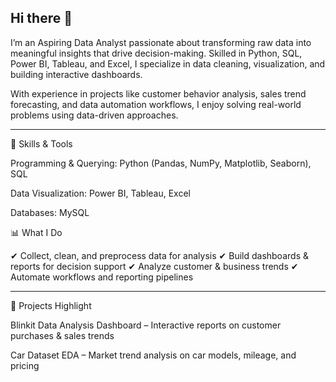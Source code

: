 ## Hi there 👋
I’m an Aspiring Data Analyst passionate about transforming raw data into meaningful insights that drive decision-making. Skilled in Python, SQL, Power BI, Tableau, and Excel, I specialize in data cleaning, visualization, and building interactive dashboards.

With experience in projects like customer behavior analysis, sales trend forecasting, and data automation workflows, I enjoy solving real-world problems using data-driven approaches.


---

🔧 Skills & Tools

Programming & Querying: Python (Pandas, NumPy, Matplotlib, Seaborn), SQL

Data Visualization: Power BI, Tableau, Excel

Databases: MySQL

📊 What I Do

✔ Collect, clean, and preprocess data for analysis
✔ Build dashboards & reports for decision support
✔ Analyze customer & business trends
✔ Automate workflows and reporting pipelines


---

🚀 Projects Highlight

Blinkit Data Analysis Dashboard – Interactive reports on customer purchases & sales trends

Car Dataset EDA – Market trend analysis on car models, mileage, and pricing
<!--
**Chetan-kurkut/Chetan-kurkut** is a ✨ _special_ ✨ repository because its `README.md` (this file) appears on your GitHub profile.

Here are some ideas to get you started:

- 🔭 I’m currently working on ...
- 🌱 I’m currently learning ...
- 👯 I’m looking to collaborate on ...
- 🤔 I’m looking for help with ...
- 💬 Ask me about ...
- 📫 How to reach me: ...
- 😄 Pronouns: ...
- ⚡ Fun fact: ...
-->
